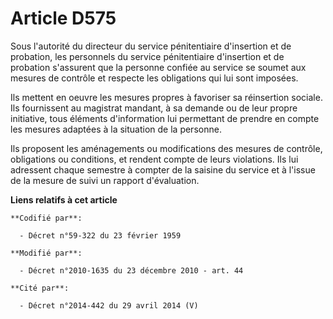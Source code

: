 # Article D575

Sous l'autorité du directeur du service pénitentiaire d'insertion et de probation, les personnels du service pénitentiaire
d'insertion et de probation s'assurent que la personne confiée au service se soumet aux mesures de contrôle et respecte les
obligations qui lui sont imposées.

Ils mettent en oeuvre les mesures propres à favoriser sa réinsertion sociale. Ils fournissent au magistrat mandant, à sa
demande ou de leur propre initiative, tous éléments d'information lui permettant de prendre en compte les mesures adaptées à
la situation de la personne.

Ils proposent les aménagements ou modifications des mesures de contrôle, obligations ou conditions, et rendent compte de
leurs violations. Ils lui adressent chaque semestre à compter de la saisine du service et à l'issue de la mesure de suivi un
rapport d'évaluation.

**Liens relatifs à cet article**

	**Codifié par**:

	  - Décret n°59-322 du 23 février 1959

	**Modifié par**:

	  - Décret n°2010-1635 du 23 décembre 2010 - art. 44

	**Cité par**:

	  - Décret n°2014-442 du 29 avril 2014 (V)
